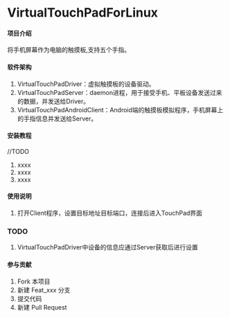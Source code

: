 # VirtualTouchPadForLinux

#### 项目介绍
将手机屏幕作为电脑的触摸板,支持五个手指。

#### 软件架构
1. VirtualTouchPadDriver：虚拟触摸板的设备驱动。
2. VirtualTouchPadServer：daemon进程，用于接受手机、平板设备发送过来的数据，并发送给Driver。
3. VirtualTouchPadAndroidClient：Android端的触摸板模拟程序，手机屏幕上的手指信息并发送给Server。


#### 安装教程
//TODO 
1. xxxx
2. xxxx
3. xxxx

#### 使用说明


1. 打开Client程序，设置目标地址目标端口，连接后进入TouchPad界面


### TODO
1. VirtualTouchPadDriver中设备的信息应通过Server获取后进行设置
#### 参与贡献

1. Fork 本项目
2. 新建 Feat_xxx 分支
3. 提交代码
4. 新建 Pull Request
